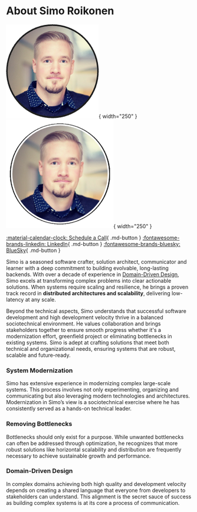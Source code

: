 # About Simo Roikonen

![](assets/images/simo_roikonen.png#only-light){ width="250" }
![](assets/images/simo_roikonen_dark.png#only-dark){ width="250" }

[:material-calendar-clock: Schedule a Call](https://app.reclaim.ai/m/simo-roikonen/meeting){ .md-button }
[:fontawesome-brands-linkedin: LinkedIn](https://www.linkedin.com/in/roikonen/){ .md-button }
[:fontawesome-brands-bluesky: BlueSky](https://bsky.app/profile/roikonen.bsky.social){ .md-button }

Simo is a seasoned software crafter, solution architect, communicator and learner with a deep commitment to building evolvable, long-lasting backends. With over a decade of experience in [Domain-Driven Design](../credits/#eric-evans), Simo excels at transforming complex problems into clear actionable solutions. When systems require scaling and resilience, he brings a proven track record in **distributed architectures and scalability**, delivering low-latency at any scale.

Beyond the technical aspects, Simo understands that successful software development and high development velocity thrive in a balanced sociotechnical environment. He values collaboration and brings stakeholders together to ensure smooth progress whether it's a modernization effort, greenfield project or eliminating bottlenecks in existing systems. Simo is adept at crafting solutions that meet both technical and organizational needs, ensuring systems that are robust, scalable and future-ready.

### System Modernization
Simo has extensive experience in modernizing complex large-scale systems. This process involves not only experimenting, organizing and communicating but also leveraging modern technologies and architectures. Modernization in Simo’s view is a sociotechnical exercise where he has consistently served as a hands-on technical leader.

### Removing Bottlenecks
Bottlenecks should only exist for a purpose. While unwanted bottlenecks can often be addressed through optimization, he recognizes that more robust solutions like horizontal scalability and distribution are frequently necessary to achieve sustainable growth and performance.

### Domain-Driven Design
In complex domains achieving both high quality and development velocity depends on creating a shared language that everyone from developers to stakeholders can understand. This alignment is the secret sauce of success as building complex systems is at its core a process of communication.